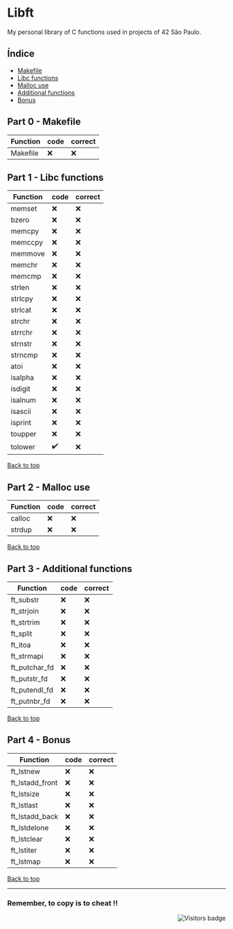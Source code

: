 # Libft
My personal library of C functions used in projects of 42 São Paulo.

<a id='indice'></a>
## Índice
- [Makefile](#part0)
- [Libc functions](#part1)
- [Malloc use](#part2)
- [Additional functions](#part3)
- [Bonus](#part4)

<!-- Feito ✔️ -->
<!-- Não Feito ❌ -->

<a id='part0'></a>
## Part 0 - Makefile

| Function | code | correct |
| --- | --- | --- |
| Makefile | ❌ | ❌ |

<a id='part1'></a>
## Part 1 - Libc functions

| Function | code | correct |
| --- | --- | --- |
| memset | ❌ | ❌ |
| bzero	| ❌ | ❌ |
| memcpy | ❌ | ❌ |
| memccpy | ❌ | ❌ |
| memmove | ❌ | ❌ |
| memchr | ❌ | ❌ |
| memcmp | ❌ | ❌ |
| strlen | ❌ | ❌ |
| strlcpy | ❌ | ❌ |
| strlcat | ❌ | ❌ |
| strchr | ❌ | ❌ |
| strrchr | ❌ | ❌ |
| strnstr | ❌ | ❌ |
| strncmp | ❌ | ❌ |
| atoi | ❌ | ❌ |
| isalpha | ❌ | ❌ |
| isdigit | ❌ | ❌ |
| isalnum | ❌ | ❌ |
| isascii | ❌ | ❌ |
| isprint | ❌ | ❌ |
| toupper | ❌ | ❌ |
| tolower | ✔️ | ❌ |

[Back to top](#indice)

<a id='part2'></a>
## Part 2 - Malloc use

| Function | code | correct |
| --- | --- | --- |
| calloc | ❌ | ❌ |
| strdup | ❌ | ❌ |

[Back to top](#indice)

<a id='part3'></a>
## Part 3 - Additional functions

| Function | code | correct |
| --- | --- | --- |
| ft_substr | ❌ | ❌ |
| ft_strjoin | ❌ | ❌ |
| ft_strtrim | ❌ | ❌ |
| ft_split | ❌ | ❌ |
| ft_itoa | ❌ | ❌ |
| ft_strmapi | ❌ | ❌ |
| ft_putchar_fd | ❌ | ❌ |
| ft_putstr_fd | ❌ | ❌ |
| ft_putendl_fd | ❌ | ❌ |
| ft_putnbr_fd | ❌ | ❌ |

[Back to top](#indice)

<a id='part4'></a>
## Part 4 - Bonus
| Function | code | correct |
| --- | --- | --- |
| ft_lstnew | ❌ | ❌ | 
| ft_lstadd_front | ❌ | ❌ |
| ft_lstsize | ❌ | ❌ |
| ft_lstlast | ❌ | ❌ |
| ft_lstadd_back | ❌ | ❌ |
| ft_lstdelone | ❌ | ❌ |
| ft_lstclear | ❌ | ❌ |
| ft_lstiter | ❌ | ❌ |
| ft_lstmap	 | ❌ | ❌ |

[Back to top](#indice)

----------------

### Remember, to copy is to cheat !!
<img align="right" src="https://komarev.com/ghpvc/?username=oskadoskaposka&color=lightgrey&style=flat&label=visitors" alt="Visitors badge" />